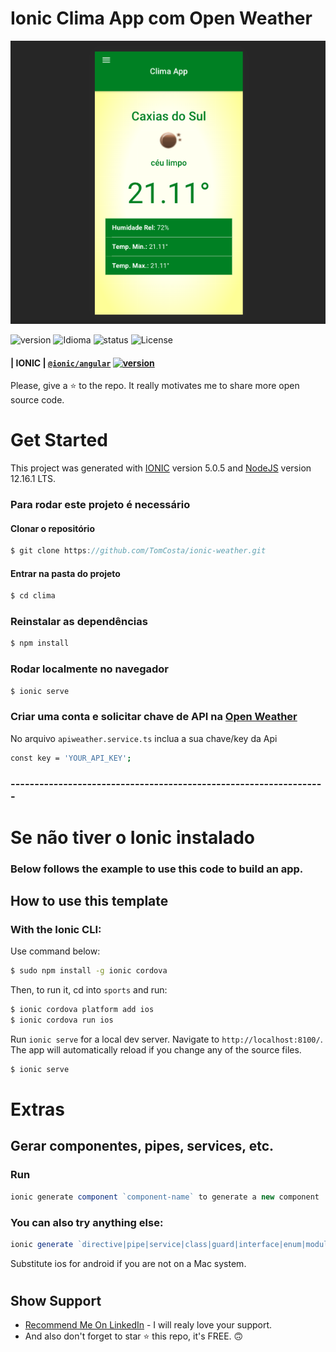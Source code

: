 
# Ionic Clima App com Open Weather

![Clima](./src/assets/imgs/clima-app.png)

![version][version-badge] ![Idioma][idioma] ![status][status-emprogresso] ![License][license-badge]
#### | **IONIC** | [`@ionic/angular`](https://www.npmjs.com/package/@ionic/angular) [![version](https://img.shields.io/npm/v/@ionic/angular/latest.svg)](https://www.npmjs.com/package/@ionic/angular)

Please, give a ⭐ to the repo. It really motivates me to share more open source code.

# Get Started
This project was generated with [IONIC](https://ionicframework.com/docs/angular/your-first-app) version 5.0.5 and [NodeJS](https://nodejs.org/en/) version 12.16.1 LTS.

### Para rodar este projeto é necessário
#### Clonar o repositório
```javascript
$ git clone https://github.com/TomCosta/ionic-weather.git
``` 
#### Entrar na pasta do projeto
```javascript
$ cd clima
``` 
### Reinstalar as dependências
```bash
$ npm install
```
### Rodar localmente no navegador
```bash
$ ionic serve
```

### Criar uma conta e solicitar chave de API na [Open Weather](https://openweathermap.org/)
No arquivo `apiweather.service.ts` inclua a sua chave/key da Api
```bash
const key = 'YOUR_API_KEY';
```

### ------------------------------------------------------------------
# Se não tiver o Ionic instalado

### Below follows the example to use this code to build an app.

## How to use this template

### With the Ionic CLI:

Use command below:

```bash
$ sudo npm install -g ionic cordova
```

Then, to run it, cd into `sports` and run:

```bash
$ ionic cordova platform add ios
$ ionic cordova run ios
```

Run `ionic serve` for a local dev server. Navigate to `http://localhost:8100/`. The app will automatically reload if you change any of the source files.
```bash
$ ionic serve
```

# Extras
## Gerar componentes, pipes, services, etc.
### Run 
```javascript
ionic generate component `component-name` to generate a new component
```
### You can also try anything else:
```javascript
ionic generate `directive|pipe|service|class|guard|interface|enum|module`
```

Substitute ios for android if you are not on a Mac system.

#
## Show Support
* [Recommend Me On LinkedIn](https://www.linkedin.com/in/costaeverton/) - I will realy love your support.
* And also don't forget to star ⭐ this repo, it's FREE. 🙃

[CHANGELOG]: ./CHANGELOG.md
[version-badge]: https://img.shields.io/badge/version-1.0.0-blue.svg
[license-badge]: https://img.shields.io/badge/license-MIT-blue.svg
[status-emprogresso]: https://img.shields.io/badge/status-Em%20progresso-blueviolet
[idioma]: https://img.shields.io/badge/idioma-Portugu%C3%AAs-800060

